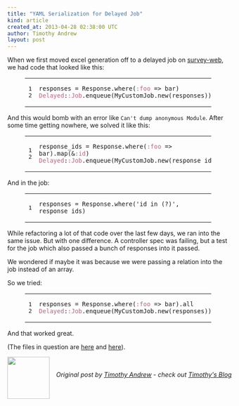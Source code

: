 ```yaml
---
title: "YAML Serialization for Delayed Job"
kind: article
created_at: 2013-04-28 02:38:00 UTC
author: Timothy Andrew
layout: post
---
```

<p>When we first moved excel generation off to a delayed job on <a href="http://github.com/c42/survey-web">survey-web</a>, we had code that looked like this:</p>

<figure class='code'><figcaption><span></span></figcaption><div class="highlight"><table><tr><td class="gutter"><pre class="line-numbers"><span class='line-number'>1</span>
<span class='line-number'>2</span>
</pre></td><td class='code'><pre><code class='ruby'><span class='line'><span class="n">responses</span> <span class="o">=</span> <span class="no">Response</span><span class="o">.</span><span class="n">where</span><span class="p">(</span><span class="ss">:foo</span> <span class="o">=&gt;</span> <span class="n">bar</span><span class="p">)</span>
</span><span class='line'><span class="ss">Delayed</span><span class="p">:</span><span class="ss">:Job</span><span class="o">.</span><span class="n">enqueue</span><span class="p">(</span><span class="no">MyCustomJob</span><span class="o">.</span><span class="n">new</span><span class="p">(</span><span class="n">responses</span><span class="p">))</span>
</span></code></pre></td></tr></table></div></figure>


<p>And this would bomb with an error like <code>Can't dump anonymous Module</code>.
After some time getting nowhere, we solved it like this:</p>

<figure class='code'><figcaption><span></span></figcaption><div class="highlight"><table><tr><td class="gutter"><pre class="line-numbers"><span class='line-number'>1</span>
<span class='line-number'>2</span>
</pre></td><td class='code'><pre><code class='ruby'><span class='line'><span class="n">response_ids</span> <span class="o">=</span> <span class="no">Response</span><span class="o">.</span><span class="n">where</span><span class="p">(</span><span class="ss">:foo</span> <span class="o">=&gt;</span> <span class="n">bar</span><span class="p">)</span><span class="o">.</span><span class="n">map</span><span class="p">(</span><span class="o">&amp;</span><span class="ss">:id</span><span class="p">)</span>
</span><span class='line'><span class="ss">Delayed</span><span class="p">:</span><span class="ss">:Job</span><span class="o">.</span><span class="n">enqueue</span><span class="p">(</span><span class="no">MyCustomJob</span><span class="o">.</span><span class="n">new</span><span class="p">(</span><span class="n">response_ids</span><span class="p">))</span>
</span></code></pre></td></tr></table></div></figure>


<p>And in the job:</p>

<figure class='code'><figcaption><span></span></figcaption><div class="highlight"><table><tr><td class="gutter"><pre class="line-numbers"><span class='line-number'>1</span>
</pre></td><td class='code'><pre><code class='ruby'><span class='line'><span class="n">responses</span> <span class="o">=</span> <span class="no">Response</span><span class="o">.</span><span class="n">where</span><span class="p">(</span><span class="s1">&#39;id in (?)&#39;</span><span class="p">,</span> <span class="n">response_ids</span><span class="p">)</span>
</span></code></pre></td></tr></table></div></figure>


<p>While refactoring a lot of that code over the last few days, we ran into the same issue. But with one difference. A controller spec was failing, but a test for the job which also passed a bunch of responses into it passed.</p>

<p>We wondered if maybe it was because we were passing a relation into the job instead of an array.</p>

<p>So we tried:</p>

<figure class='code'><figcaption><span></span></figcaption><div class="highlight"><table><tr><td class="gutter"><pre class="line-numbers"><span class='line-number'>1</span>
<span class='line-number'>2</span>
</pre></td><td class='code'><pre><code class='ruby'><span class='line'><span class="n">responses</span> <span class="o">=</span> <span class="no">Response</span><span class="o">.</span><span class="n">where</span><span class="p">(</span><span class="ss">:foo</span> <span class="o">=&gt;</span> <span class="n">bar</span><span class="p">)</span><span class="o">.</span><span class="n">all</span>
</span><span class='line'><span class="ss">Delayed</span><span class="p">:</span><span class="ss">:Job</span><span class="o">.</span><span class="n">enqueue</span><span class="p">(</span><span class="no">MyCustomJob</span><span class="o">.</span><span class="n">new</span><span class="p">(</span><span class="n">responses</span><span class="p">))</span>
</span></code></pre></td></tr></table></div></figure>


<p>And that worked great.</p>

<p>(The files in question are <a href="https://github.com/c42/survey-web/blob/master/app/controllers/responses_controller.rb#L16">here</a> and <a href="https://github.com/c42/survey-web/blob/master/app/models/reports/excel/job.rb%22">here</a>).</p><div class="author">
  <img src="http://nilenso.com/images/people/tim-200.png" style="width: 96px; height: 96;">
  <span style="position: absolute; padding: 32px 15px;">
    <i>Original post by <a href="http://twitter.com/timothyandrew">Timothy Andrew</a> - check out <a href="http://blog.timothyandrew.net/">Timothy&#39;s Blog</a></i>
  </span>
</div>
